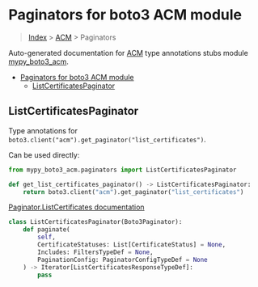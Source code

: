 # Paginators for boto3 ACM module

> [Index](../index.md) > [ACM](./index.md) > Paginators

Auto-generated documentation for [ACM](https://boto3.amazonaws.com/v1/documentation/api/latest/reference/services/acm.html#ACM)
type annotations stubs module [mypy_boto3_acm](https://pypi.org/project/mypy-boto3-acm/).

- [Paginators for boto3 ACM module](#paginators-for-boto3-acm-module)
  - [ListCertificatesPaginator](#listcertificatespaginator)

## ListCertificatesPaginator

Type annotations for `boto3.client("acm").get_paginator("list_certificates")`.

Can be used directly:

```python
from mypy_boto3_acm.paginators import ListCertificatesPaginator

def get_list_certificates_paginator() -> ListCertificatesPaginator:
    return boto3.client("acm").get_paginator("list_certificates")
```

[Paginator.ListCertificates documentation](https://boto3.amazonaws.com/v1/documentation/api/latest/reference/services/acm.html#ACM.Paginator.ListCertificates)

```python
class ListCertificatesPaginator(Boto3Paginator):
    def paginate(
        self,
        CertificateStatuses: List[CertificateStatus] = None,
        Includes: FiltersTypeDef = None,
        PaginationConfig: PaginatorConfigTypeDef = None
    ) -> Iterator[ListCertificatesResponseTypeDef]:
        pass
```